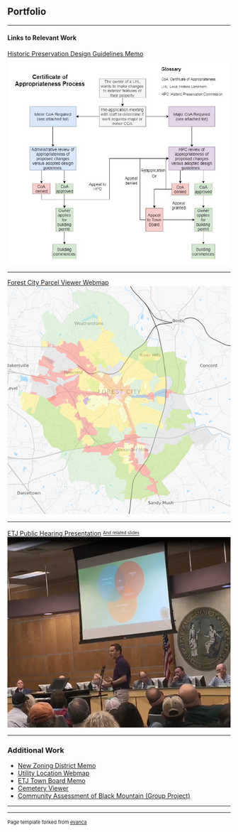 ## Portfolio

---

#### Links to Relevant Work

[Historic Preservation Design Guidelines Memo](/images/TB9-16-19.pdf)
<img src="images/hpmemo.PNG?raw=true"/>

---
[Forest City Parcel Viewer Webmap](https://www.townofforestcity.com/zoning-parcel-map/#13/35.3258/-81.8742)
<img src="images/gisThumb.PNG?raw=true"/>

---
[ETJ Public Hearing Presentation](https://drive.google.com/file/d/1iQhkyNPClNgAGszmQ38DpEcKl08WcaFE/view?usp=sharing)
<sup><sub>[And related slides](https://docs.google.com/presentation/d/1AR3xSYBoNkvYjKohkeQ83DVlDU32rFNnSFR06SSiQig/edit?usp=sharing)</sub></sup>
<img src="images/presentation.PNG?raw=true"/>

---

### Additional Work

- [New Zoning District Memo](/images/C-T-memo.pdf)
- [Utility Location Webmap](https://forestcitync.github.io/utils/)
- [ETJ Town Board Memo](/images/etj-copy-min.pdf)
- [Cemetery Viewer](https://forestcitync.github.io/Cemetery-Viewer/)
- [Community Assessment of Black Mountain (Group Project)](https://docs.google.com/presentation/d/1QHfRr39O7Gsf4bG7IBCrcNnqxuaTraBON9QotxBdzl0/edit?usp=sharing)

---




---
<p style="font-size:11px">Page template forked from <a href="https://github.com/evanca/quick-portfolio">evanca</a></p>
<!-- Remove above link if you don't want to attibute -->
